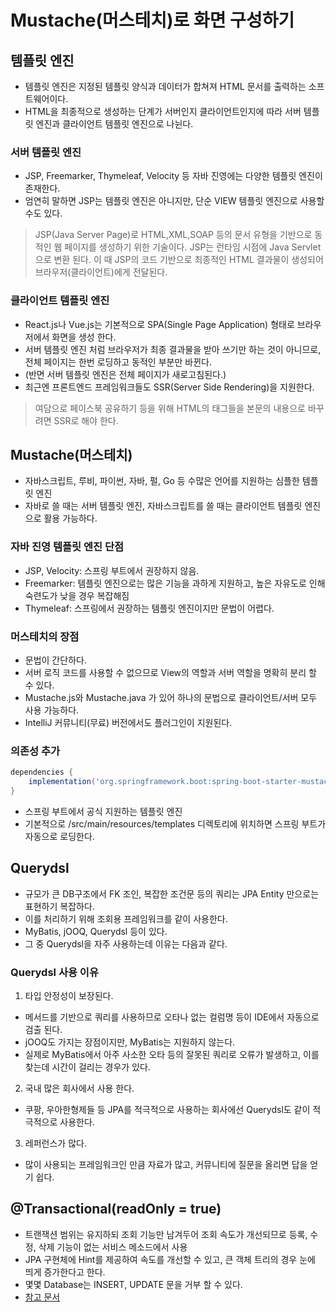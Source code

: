 # Mustache(머스테치)로 화면 구성하기

## 템플릿 엔진
* 템플릿 엔진은 지정된 템플릿 양식과 데이터가 합쳐져 HTML 문서를 출력하는 소프트웨어이다.
* HTML을 최종적으로 생성하는 단계가 서버인지 클라이언트인지에 따라 서버 템플릿 엔진과 클라이언트 템플릿 엔진으로 나뉜다.

### 서버 템플릿 엔진
* JSP, Freemarker, Thymeleaf, Velocity 등 자바 진영에는 다양한 템플릿 엔진이 존재한다.
* 엄연히 말하면 JSP는 템플릿 엔진은 아니지만, 단순 VIEW 템플릿 엔진으로 사용할 수도 있다.
> JSP(Java Server Page)로 HTML,XML,SOAP 등의 문서 유형을 기반으로 동적인 웹 페이지를 생성하기 위한 기술이다.
> JSP는 런타임 시점에 Java Servlet으로 변환 된다. 이 때 JSP의 코드 기반으로 최종적인 HTML 결과물이 생성되어 브라우저(클라이언트)에게 전달된다.

### 클라이언트 템플릿 엔진
* React.js나 Vue.js는 기본적으로 SPA(Single Page Application) 형태로 브라우저에서 화면을 생성 한다.
* 서버 템플릿 엔진 처럼 브라우저가 최종 결과물을 받아 쓰기만 하는 것이 아니므로, 전체 페이지는 한번 로딩하고 동적인 부분만 바뀐다.
* (반면 서버 템플릿 엔진은 전체 페이지가 새로고침된다.)
* 최근엔 프론트엔드 프레임워크들도 SSR(Server Side Rendering)을 지원한다.
> 여담으로 페이스북 공유하기 등을 위해 HTML의 <meta> 태그들을 본문의 내용으로 바꾸려면 SSR로 해야 한다.

## Mustache(머스테치)
* 자바스크립트, 루비, 파이썬, 자바, 펄, Go 등 수많은 언어를 지원하는 심플한 템플릿 엔진
* 자바로 쓸 때는 서버 템플릿 엔진, 자바스크립트를 쓸 때는 클라이언트 템플릿 엔진으로 활용 가능하다.

### 자바 진영 템플릿 엔진 단점
* JSP, Velocity: 스프링 부트에서 권장하지 않음.
* Freemarker: 템플릿 엔진으로는 많은 기능을 과하게 지원하고, 높은 자유도로 인해 숙련도가 낮을 경우 복잡해짐
* Thymeleaf: 스프링에서 권장하는 템플릿 엔진이지만 문법이 어렵다.

### 머스테치의 장점
* 문법이 간단하다.
* 서버 로직 코드를 사용할 수 없으므로 View의 역할과 서버 역할을 명확히 분리 할 수 있다.
* Mustache.js와 Mustache.java 가 있어 하나의 문법으로 클라이언트/서버 모두 사용 가능하다.
* IntelliJ 커뮤니티(무료) 버전에서도 플러그인이 지원된다.

### 의존성 추가
```groovy
dependencies {
    implementation('org.springframework.boot:spring-boot-starter-mustache')
}
```
* 스프링 부트에서 공식 지원하는 템플릿 엔진
* 기본적으로 /src/main/resources/templates 디렉토리에 위치하면 스프링 부트가 자동으로 로딩한다.

## Querydsl
* 규모가 큰 DB구조에서 FK 조인, 복잡한 조건문 등의 쿼리는 JPA Entity 만으로는 표현하기 복잡하다.
* 이를 처리하기 위해 조회용 프레임워크를 같이 사용한다.
* MyBatis, jOOQ, Querydsl 등이 있다.
* 그 중 Querydsl을 자주 사용하는데 이유는 다음과 같다.

### Querydsl 사용 이유
1. 타입 안정성이 보장된다.
  * 메서드를 기반으로 쿼리를 사용하므로 오타나 없는 컬럼명 등이 IDE에서 자동으로 검출 된다.
  * jOOQ도 가지는 장점이지만, MyBatis는 지원하지 않는다.
  * 실제로 MyBatis에서 아주 사소한 오타 등의 잘못된 쿼리로 오류가 발생하고, 이를 찾는데 시간이 걸리는 경우가 있다.

2. 국내 많은 회사에서 사용 한다.
  * 쿠팡, 우아한형제들 등 JPA를 적극적으로 사용하는 회사에선 Querydsl도 같이 적극적으로 사용한다.
  
3. 레퍼런스가 많다.
  * 많이 사용되는 프레임워크인 만큼 자료가 많고, 커뮤니티에 질문을 올리면 답을 얻기 쉽다.


## @Transactional(readOnly = true)
* 트랜잭션 범위는 유지하되 조회 기능만 남겨두어 조회 속도가 개선되므로 등록, 수정, 삭제 기능이 없는 서비스 메소드에서 사용
* JPA 구현체에 Hint를 제공하여 속도를 개선할 수 있고, 큰 객체 트리의 경우 눈에 띄게 증가한다고 한다.
* 몇몇 Database는 INSERT, UPDATE 문을 거부 할 수 있다.
* [참고 문서](https://docs.spring.io/spring-data/jpa/docs/current/reference/html/#transactions)

